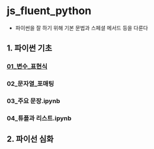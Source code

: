 # js_fluent_python


- 파이썬을 잘 하기 위해 기본 문법과 스페셜 메서드 등을 다룬다  


## 1.  파이썬 기초 

### [01_변수_표현식](https://github.com/zerosum99/js_fluent_python/blob/main/%ED%8C%8C%EC%9D%B4%EC%8D%AC_%EA%B8%B0%EC%B4%88%EA%B3%BC%EC%A0%95/01_%EB%B3%80%EC%88%98_%ED%91%9C%ED%98%84%EC%8B%9D.ipynb)
### 02_문자열_포매팅
### 03_주요 문장.ipynb
### 04_튜플과 리스트.ipynb


     
     
## 2.  파이선 심화 


